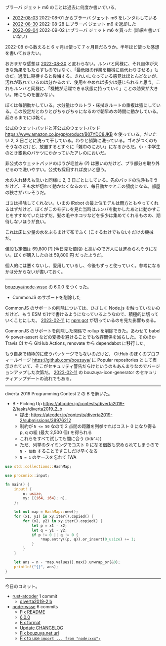 ブラーバ ジェット m6 のことは過去に何度か書いている。

- [2022-08-03] 2022-08-01 からブラーバ ジェット m6 をレンタルしている
- [2022-08-30] 2022-08-28 にブラーバ ジェット m6 を返却した
- [2022-09-04] 2022-09-02 にブラーバ ジェット m6 を買った (詳細を書いていない)

2022-08 から数えると 6 ヶ月は使って 7 ヶ月目だろうか。半年ほど使った感想を書いておきたい。

おおまかな感想は [2022-08-30] と変わらない。ルンバと同様に、それ自体が大きな効果をもたらすものではなく、「最低限の作業を機械に肩代わりさせる」ものだ。過度に期待すると後悔する。きれいになっている感覚はほとんどないが、汚れが取れているのは分かるので、使用をやめれば多少は感じられると思う。これもルンバと同様に、「機械が活躍できる状態に持っていく」ことの効果が大きい。床にものを置かない。

ぼくは毎朝動かしている。水分量はウルトラ・床拭きルートの重複は強にしている。この設定だとわりとびちゃびちゃになるので朝早めの時間に動かしている。起きるまでには乾く。

公式のウェットパッドと非公式のウェットパッド <https://www.amazon.co.jp/gp/product/B07YDC8JKB> を使っている。だいたい 2, 3 日ごとに洗って干している。わりと頻繁に洗っている。ゴミがつくのもそうなのだけど、放置するとすぐに「雑巾のにおい」になるからだ。小・中学生のとき銀色のバケツにかかっていたアレのにおいだ。

非公式のウェットパッドのほうが毛並み (?) は悪いのだけど、プラ部分を取り外せるので洗いやすい。公式も採用すれば良いと思う。

水の入れ替えも洗いと同様に 2, 3 日ごとにしている。先のパッドの洗浄もそうだけど、そも水が切れて動かなくなるので、毎日動かすとこの頻度になる。部屋の狭さがバレそうだ。

ゴミは掃除してくれない。いまの iRobot の最上位モデルは両方ともやってくれるはずだけど、ぼくがこのモデルを見た当時はルンバを動かしたあとに動かすことをすすめていたはずだ。髪の毛やホコリなどを多少は集めてくれるものの、期待しないほうが良い。

これは床に少量の水をぶちまけて布でふく (こするわけでもない) だけの機械だ。

値段も定価は 69,800 円 (今日見た値段) と高いので万人には進められそうにない。ぼくが購入したのは 59,800 円 だったようだ。

個人的には悪くないし、愛用しているし、今後もずっと使っていく。参考になるかは分からないが書いておく。

---

[bouzuya/node-wsse] の 6.0.0 をつくった。

- CommonJS のサポートを削除した

CommonJS のサポートの削除については、ひさしく Node.js を触っていないのだけど、もう ESM だけで書けるようになっているようなので、積極的に切っていくことにした。 [2023-02-11] に [npm:got] が切っているのを見た影響もある。

CommonJS のサポートを削除した関係で rollup を削除できた。あわせて babel や power-assert などの変換を避けることでも依存関係を減らした。そのほか Travis CI から GitHub Actions, renovate から dependabot に移行した。

もう自身で積極的に使うパッケージでもないのだけど、 GitHub のぼくのプロフィールページ <https://github.com/bouzuya/> に Popular repositories として表示されていて、そこがセキュリティ警告だらけというのもあんまりなのでバージョンアップした次第だ。 [2023-02-11] の bouzuya-icon-generator のセキュリティアップデートの流れでもある。

---

diverta 2019 Programming Contest 2 の B を解いた。

- B - Picking Up
  <https://atcoder.jp/contests/diverta2019-2/tasks/diverta2019_2_b>
  - 提出: <https://atcoder.jp/contests/diverta2019-2/submissions/38976212>
  - 制約が `N <= 50` なので 2 点間の距離を列挙すればコスト 0 になり得る p, q の組 (最大 2,500 個) を得られる
  - これらをすべて試しても間に合う (`O(N^4)`)
  - ただ、列挙のタイミングでコスト 0 になる個数も求められてしまうので `N - 個数` することですこしだけ早くなる
  - `N = 1` のケースを忘れて 1WA

```rust
use std::collections::HashMap;

use proconio::input;

fn main() {
    input! {
        n: usize,
        xy: [(i64, i64); n],
    };

    let mut map = HashMap::new();
    for (x1, y1) in xy.iter().copied() {
        for (x2, y2) in xy.iter().copied() {
            let p = x1 - x2;
            let q = y1 - y2;
            if p != 0 || q != 0 {
                *map.entry((p, q)).or_insert(0_usize) += 1;
            }
        }
    }

    let ans = n - *map.values().max().unwrap_or(&0);
    println!("{}", ans);
}
```

---

今日のコミット。

- [rust-atcoder](https://github.com/bouzuya/rust-atcoder) 1 commit
  - [diverta2019-2 b](https://github.com/bouzuya/rust-atcoder/commit/2f0aa0b6515eb51f7eed09af614f62e02a0b5a1b)
- [node-wsse](https://github.com/bouzuya/node-wsse) 6 commits
  - [Fix README](https://github.com/bouzuya/node-wsse/commit/7b42548d17640dfc95e2fbdd5b0a190f6c613f41)
  - [6.0.0](https://github.com/bouzuya/node-wsse/commit/df6cc11431265f2dda2f8db5a459313ed53c2d3d)
  - [Fix format](https://github.com/bouzuya/node-wsse/commit/8effe90fe65fb9375551581c7cd4e8ff3aab7771)
  - [Update CHANGELOG](https://github.com/bouzuya/node-wsse/commit/ac0968e0ca801262699ce1c97ae02ead67c5c94e)
  - [Fix bouzuya.net url](https://github.com/bouzuya/node-wsse/commit/dd406f13403ec8c2cc6ac4c1354d755c79500073)
  - [Fix to use `import ... from "node:xxx";`](https://github.com/bouzuya/node-wsse/commit/9f7990c82f04bfc8d98d2a511f059d4eff8456ea)

[2023-02-11]: https://blog.bouzuya.net/2023/02/11/
[bouzuya/node-wsse]: https://github.com/bouzuya/node-wsse
[npm:got]: https://www.npmjs.org/package/got

[2022-08-03]: https://blog.bouzuya.net/2022/08/03/
[2022-08-30]: https://blog.bouzuya.net/2022/08/30/
[2022-09-04]: https://blog.bouzuya.net/2022/09/04/
